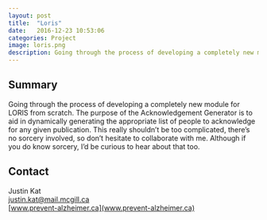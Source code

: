 ```yaml
---
layout: post
title:  "Loris"
date:   2016-12-23 10:53:06
categories: Project
image: loris.png
description: Going through the process of developing a completely new module for LORIS from scratch.
---
```

## Summary

Going through the process of developing a completely new module for LORIS from scratch. The purpose of the Acknowledgement Generator is to aid in dynamically generating the appropriate list of people to acknowledge for any given publication. This really shouldn’t be too complicated, there’s no sorcery involved, so don’t hesitate to collaborate with me. Although if you do know sorcery, I’d be curious to hear about that too.


## Contact  
Justin Kat  
[justin.kat@mail.mcgill.ca](mailto:justin.kat@mail.mcgill.ca)  
[www.prevent-alzheimer.ca](www.prevent-alzheimer.ca)  
